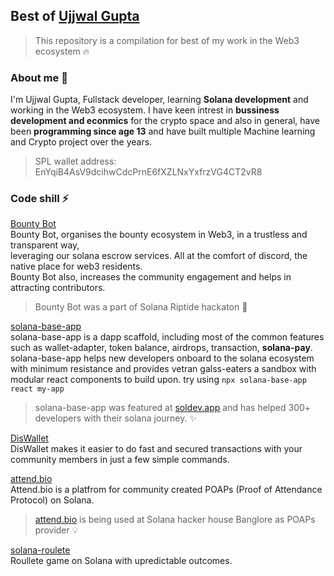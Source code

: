 ## Best of [Ujjwal Gupta](https://twitter.com/ujjwalgupta49)<br/>
> This repository is a compilation for best of my work in the Web3 ecosystem 🔥

### About me 🤙
I'm Ujjwal Gupta, Fullstack developer, learning **Solana development** and working in the Web3 ecosystem.
I have keen intrest in **bussiness development and econmics** for the crypto space and also in general,
have been **programming since age 13** and have built multiple Machine learning and Crypto project over the years.<br/>
>SPL wallet address: EnYqiB4AsV9dcihwCdcPrnE6fXZLNxYxfrzVG4CT2vR8
    
### Code shill ⚡
[Bounty Bot](https://twitter.com/thebountybot)<br/>
Bounty Bot, organises the bounty ecosystem in Web3, in a trustless and transparent way,<br/>
leveraging our solana escrow services. All at the comfort of discord, the native place for web3 residents.<br/>
Bounty Bot also, increases the community engagement and helps in attracting contributors.<br/> 
> Bounty Bot was a part of Solana Riptide hackaton 🌊

[solana-base-app](https://github.com/UjjwalGupta49/solana-base-app)<br/>
solana-base-app is a dapp scaffold, including most of the common features<br/> 
such as wallet-adapter, token balance, airdrops, transaction, **solana-pay**.<br/>
solana-base-app helps new developers onboard to the solana ecosystem with minimum resistance and provides vetran galss-eaters a sandbox with modular react components to build upon. 
try using `npx solana-base-app react my-app`
> solana-base-app was featured at [soldev.app](https://soldev.app/library/scaffolds) and has helped 300+ developers with their solana journey. ✨

[DisWallet](https://diswallet.app/)<br/>
DisWallet makes it easier to do fast and secured transactions with your community members in just a few simple commands.

[attend.bio](https://attend.bio/)<br/>
Attend.bio is a platfrom for community created POAPs (Proof of Attendance Protocol) on Solana.<br/>
> [attend.bio](https://attend.bio/) is being used at Solana hacker house Banglore as POAPs provider 💡

[solana-roulete](https://github.com/UjjwalGupta49/solana-roulete)<br/>
Roullete game on Solana with upredictable outcomes.




    
  
